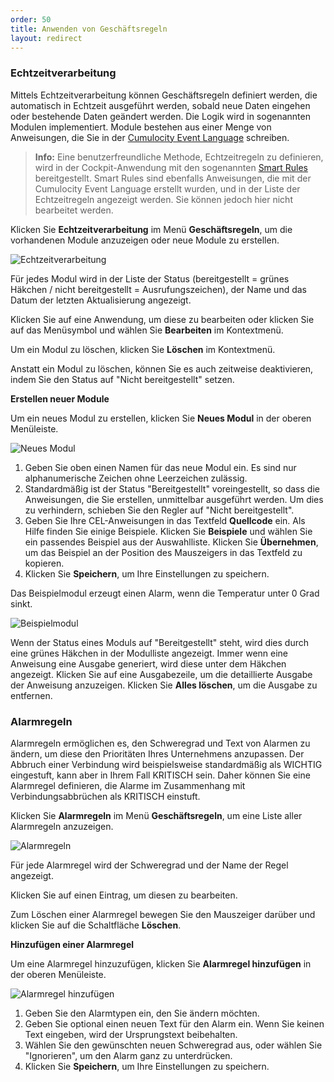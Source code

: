 ```yaml
---
order: 50
title: Anwenden von Geschäftsregeln
layout: redirect
---
```


<a name="event-processing"></a>
### Echtzeitverarbeitung

Mittels Echtzeitverarbeitung können Geschäftsregeln definiert werden, die automatisch in Echtzeit ausgeführt werden, sobald neue Daten eingehen oder bestehende Daten geändert werden. Die Logik wird in sogenannten Modulen implementiert. Module bestehen aus einer Menge von Anweisungen, die Sie in der [Cumulocity Event Language](/guides/concepts/realtime) schreiben.

> **Info:** Eine benutzerfreundliche Methode, Echtzeitregeln zu definieren, wird in der Cockpit-Anwendung mit den sogenannten [Smart Rules](/guides/benutzerhandbuch/cockpit#rules) bereitgestellt. Smart Rules sind ebenfalls Anweisungen, die mit der Cumulocity Event Language erstellt wurden, und in der Liste der Echtzeitregeln angezeigt werden. Sie können jedoch hier nicht bearbeitet werden.

Klicken Sie **Echtzeitverarbeitung** im Menü **Geschäftsregeln**, um die vorhandenen Module anzuzeigen oder neue Module zu erstellen.

![Echtzeitverarbeitung](/guides/images/benutzerhandbuch/admin_event-processing.png)

Für jedes Modul wird in der Liste der Status (bereitgestellt = grünes Häkchen / nicht bereitgestellt = Ausrufungszeichen), der Name und das Datum der letzten Aktualisierung angezeigt.

Klicken Sie auf eine Anwendung, um diese zu bearbeiten oder klicken Sie auf das Menüsymbol und wählen Sie **Bearbeiten** im Kontextmenü.

Um ein Modul zu löschen, klicken Sie **Löschen** im Kontextmenü.

Anstatt ein Modul zu löschen, können Sie es auch zeitweise deaktivieren, indem Sie den Status auf "Nicht bereitgestellt" setzen.

**Erstellen neuer Module**

Um ein neues Modul zu erstellen, klicken Sie **Neues Modul** in der oberen Menüleiste.

<img src="/guides/images/benutzerhandbuch/admin-event-processing-new-module.png" alt="Neues Modul" style="max-width: 50%">

1.  Geben Sie oben einen Namen für das neue Modul ein. Es sind nur alphanumerische Zeichen ohne Leerzeichen zulässig.
2.  Standardmäßig ist der Status "Bereitgestellt" voreingestellt, so dass die Anweisungen, die Sie erstellen, unmittelbar ausgeführt werden. Um dies zu verhindern, schieben Sie den Regler auf "Nicht bereitgestellt".
3.  Geben Sie Ihre CEL-Anweisungen in das Textfeld **Quellcode** ein. Als Hilfe finden Sie einige Beispiele. Klicken Sie **Beispiele** und wählen Sie ein passendes Beispiel aus der Auswahlliste. Klicken Sie **Übernehmen**, um das Beispiel an der Position des Mauszeigers in das Textfeld zu kopieren.
4.  Klicken Sie **Speichern**, um Ihre Einstellungen zu speichern.

Das Beispielmodul erzeugt einen Alarm, wenn die Temperatur unter 0 Grad sinkt.

<img src="/guides/images/benutzerhandbuch/admin-event-processing-module-example.png" alt="Beispielmodul" style="max-width: 50%">

Wenn der Status eines Moduls auf "Bereitgestellt" steht, wird dies durch eine grünes Häkchen in der Modulliste angezeigt. Immer wenn eine Anweisung eine Ausgabe generiert, wird diese unter dem Häkchen angezeigt. Klicken Sie auf eine Ausgabezeile, um die detaillierte Ausgabe der Anweisung anzuzeigen. Klicken Sie **Alles löschen**, um die Ausgabe zu entfernen.

### <a name="reprio-alarms"></a>Alarmregeln

Alarmregeln ermöglichen es, den Schweregrad und Text von Alarmen zu ändern, um diese den Prioritäten Ihres Unternehmens anzupassen. Der Abbruch einer Verbindung wird beispielsweise standardmäßig als WICHTIG eingestuft, kann aber in Ihrem Fall KRITISCH sein. Daher können Sie eine Alarmregel definieren, die Alarme im Zusammenhang mit Verbindungsabbrüchen als KRITISCH einstuft.

Klicken Sie **Alarmregeln** im Menü **Geschäftsregeln**, um eine Liste aller Alarmregeln anzuzeigen.

<img src="/guides/images/benutzerhandbuch/admin-alarm-mapping.png" alt="Alarmregeln" style="max-width: 100%">

Für jede Alarmregel wird der Schweregrad und der Name der Regel angezeigt.

Klicken Sie auf einen Eintrag, um diesen zu bearbeiten.

Zum Löschen einer Alarmregel bewegen Sie den Mauszeiger darüber und klicken Sie auf die Schaltfläche **Löschen**.

**Hinzufügen einer Alarmregel**

Um eine Alarmregel hinzuzufügen, klicken Sie **Alarmregel hinzufügen** in der oberen Menüleiste.

<img src="/guides/images/benutzerhandbuch/Admin_AlarmMappingAdd.png" alt="Alarmregel hinzufügen" style="max-width: 50%">

1.  Geben Sie den Alarmtypen ein, den Sie ändern möchten.
2.  Geben Sie optional einen neuen Text für den Alarm ein. Wenn Sie keinen Text eingeben, wird der Ursprungstext beibehalten.
3.  Wählen Sie den gewünschten neuen Schweregrad aus, oder wählen Sie "Ignorieren", um den Alarm ganz zu unterdrücken.
4.  Klicken Sie **Speichern**, um Ihre Einstellungen zu speichern.

